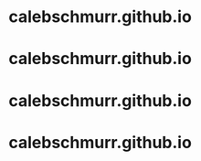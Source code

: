 # calebschmurr.github.io
# calebschmurr.github.io
# calebschmurr.github.io
# calebschmurr.github.io
